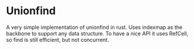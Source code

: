 # Unionfind

A very simple implementation of unionfind in rust.
Uses indexmap as the backbone to support any data structure.
To have a nice API it uses RefCell, so find is still efficient, but not concurrent.